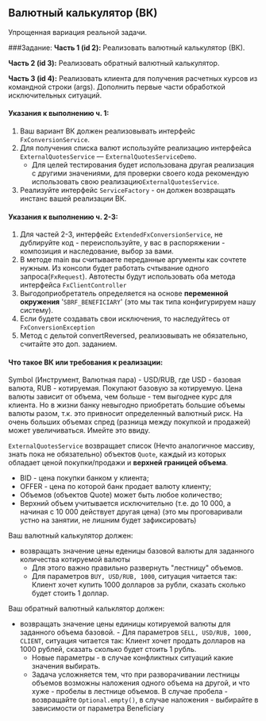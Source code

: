 ## Валютный калькулятор (ВК)

Упрощенная вариация реальной задачи.

###Задание:
**Часть 1 (id 2):** Реализовать валютный калькулятор (ВК). 

**Часть 2 (id 3):** Реализовать обратный валютный калькулятор. 

**Часть 3 (id 4):** Реализовать клиента для получения расчетных курсов из командной строки (args). 
Дополнить первые части обработкой исключительных ситуаций.

#### Указания к выполнению ч. 1:
1. Ваш вариант ВК должен реализовывать интерфейс `FxConversionService`.
2. Для получения списка валют используйте реализацию интерфейса `ExternalQuotesService` — `ExternalQuotesServiceDemo`.
   - Для целей тестирования будет использована другая реализация с другими значениями, 
для проверки своего кода рекомендую использовать свою реализацию`ExternalQuotesService`.
3. Реализуйте интерфейс `ServiceFactory` - он должен возвращать инстанс вашей реализации ВК.

#### Указания к выполнению ч. 2-3:
1. Для частей 2-3, интерфейс `ExtendedFxConversionService`, не дублируйте код - переиспользуйте,
у вас в распоряжении - композиция и наследование, выбор за вами.
2. В методе main вы считываете переданные аргументы как сочтете нужным.
Из консоли будет работать счтывание одного запроса(`FxRequest`).
Автотесты будут использовать оба метода интерфейса `FxClientController`
3. Выгодоприобретатель определяется на основе **переменной окружения** '`SBRF_BENEFICIARY`'
(это мы так типа конфигурируем нашу систему).
4. Если будете создавать свои исключения, то наследуйтесь от `FxConversionException`
5. Метод с дельтой convertReversed, реализовывать не обязательно, считайте это доп. заданием.

#### Что такое ВК или требования к реализации:
Symbol (Инструмент, Валютная пара) - USD/RUB, где USD - базовая валюта, RUB - котируемая. 
Покупают базовую за котируемую.
Цена валюты зависит от объема, чем больше - тем выгоднее курс для клиента. 
Но в жизни банку невыгодно приобретать большие объемы валюты разом, т.к. это привносит определенный валютный риск.
На очень больших объемах спред (разница между покупкой и продажей) может увеличиваться. Имейте это ввиду.

`ExternalQuotesService` возвращает список (Нечто аналогичное массиву, знать пока не обязательно)
объектов `Quote`, каждый из которых обладает ценой покупки/продажи и **верхней границей объема**.
- BID - цена покупки банком у клиента;
- OFFER - цена по которой банк продает валюту клиенту;
- Объемов (объектов Quote) может быть любое количество;
- Верхний объем учитывается исключительно (т.е. до 10 000, а начиная с 10 000 действует другая цена)
(это мы проговаривали устно на занятии, не лишним будет зафиксировать)

Ваш валютный калькулятор должен:
 - возвращать значение цены еденицы базовой валюты
 для заданного количества котируемой валюты
   - Для этого важно правильно развернуть "лестницу" объемов.
   - Для параметров `BUY, USD/RUB, 1000`, ситуация читается так:
   Клиент хочет купить 1000 долларов за рубли, сказать сколько будет стоить 1 доллар.

Ваш обратный валютный кальклятор должен:
- возвращать значение цены единицы котируемой валюты для заданного объема базовой.
                                                           - Для параметров `SELL, USD/RUB, 1000, CLIENT`, ситуация читается так:
   Клиент хочет продать долларов на 1000 рублей, сказать сколько будет стоить 1 рубль.
  - Новые параметры - в случае конфликтных ситуаций какие значения выбирать.
  - Задача усложняется тем, что при разворачивании лестницы объемов
  возможны наложения одного объема на другой, и что хуже - пробелы в лестнице объемов.
  В случае пробела - возвращайте `Optional.empty()`, в случае наложения - выбирайте в зависимости от параметра Beneficiary
